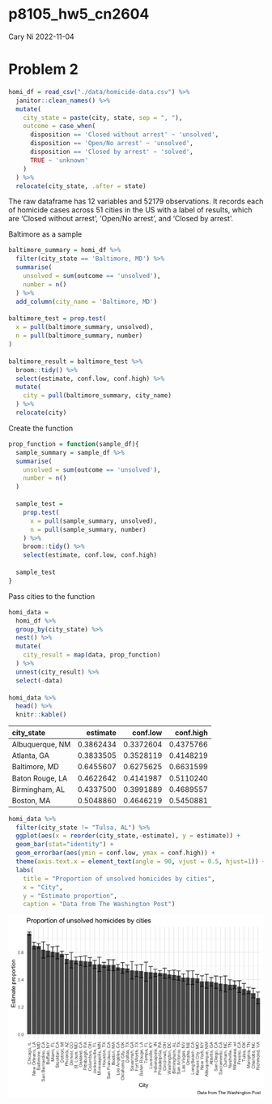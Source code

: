 p8105_hw5_cn2604
================
Cary Ni
2022-11-04

# Problem 2

``` r
homi_df = read_csv("./data/homicide-data.csv") %>% 
  janitor::clean_names() %>% 
  mutate(
    city_state = paste(city, state, sep = ", "),
    outcome = case_when(
      disposition == 'Closed without arrest' ~ 'unsolved',
      disposition == 'Open/No arrest' ~ 'unsolved',
      disposition == 'Closed by arrest' ~ 'solved', 
      TRUE ~ 'unknown'
    )
  ) %>% 
  relocate(city_state, .after = state)
```

The raw dataframe has 12 variables and 52179 observations. It records
each of homicide cases across 51 cities in the US with a label of
results, which are ‘Closed without arrest’, ‘Open/No arrest’, and
‘Closed by arrest’.

Baltimore as a sample

``` r
baltimore_summary = homi_df %>% 
  filter(city_state == 'Baltimore, MD') %>% 
  summarise(
    unsolved = sum(outcome == 'unsolved'),
    number = n()
  ) %>% 
  add_column(city_name = 'Baltimore, MD')

baltimore_test = prop.test(
  x = pull(baltimore_summary, unsolved),
  n = pull(baltimore_summary, number)
) 

baltimore_result = baltimore_test %>% 
  broom::tidy() %>% 
  select(estimate, conf.low, conf.high) %>% 
  mutate(
    city = pull(baltimore_summary, city_name)
  ) %>% 
  relocate(city)
```

Create the function

``` r
prop_function = function(sample_df){
  sample_summary = sample_df %>% 
  summarise(
    unsolved = sum(outcome == 'unsolved'),
    number = n()
  )
  
  sample_test = 
    prop.test(
      x = pull(sample_summary, unsolved),
      n = pull(sample_summary, number)
    ) %>% 
    broom::tidy() %>% 
    select(estimate, conf.low, conf.high)
  
  sample_test
}
```

Pass cities to the function

``` r
homi_data = 
  homi_df %>% 
  group_by(city_state) %>% 
  nest() %>% 
  mutate(
    city_result = map(data, prop_function)
  ) %>% 
  unnest(city_result) %>% 
  select(-data)

homi_data %>% 
  head() %>% 
  knitr::kable()
```

| city_state      |  estimate |  conf.low | conf.high |
|:----------------|----------:|----------:|----------:|
| Albuquerque, NM | 0.3862434 | 0.3372604 | 0.4375766 |
| Atlanta, GA     | 0.3833505 | 0.3528119 | 0.4148219 |
| Baltimore, MD   | 0.6455607 | 0.6275625 | 0.6631599 |
| Baton Rouge, LA | 0.4622642 | 0.4141987 | 0.5110240 |
| Birmingham, AL  | 0.4337500 | 0.3991889 | 0.4689557 |
| Boston, MA      | 0.5048860 | 0.4646219 | 0.5450881 |

``` r
homi_data %>% 
  filter(city_state != "Tulsa, AL") %>% 
  ggplot(aes(x = reorder(city_state,-estimate), y = estimate)) + 
  geom_bar(stat="identity") +
  geom_errorbar(aes(ymin = conf.low, ymax = conf.high)) +
  theme(axis.text.x = element_text(angle = 90, vjust = 0.5, hjust=1)) +
  labs(
    title = "Proportion of unsolved homicides by cities",
    x = "City",
    y = "Estimate proportion",
    caption = "Data from The Washington Post")
```

![](p8105_hw5_cn2604_files/figure-gfm/plot-1.png)<!-- -->
